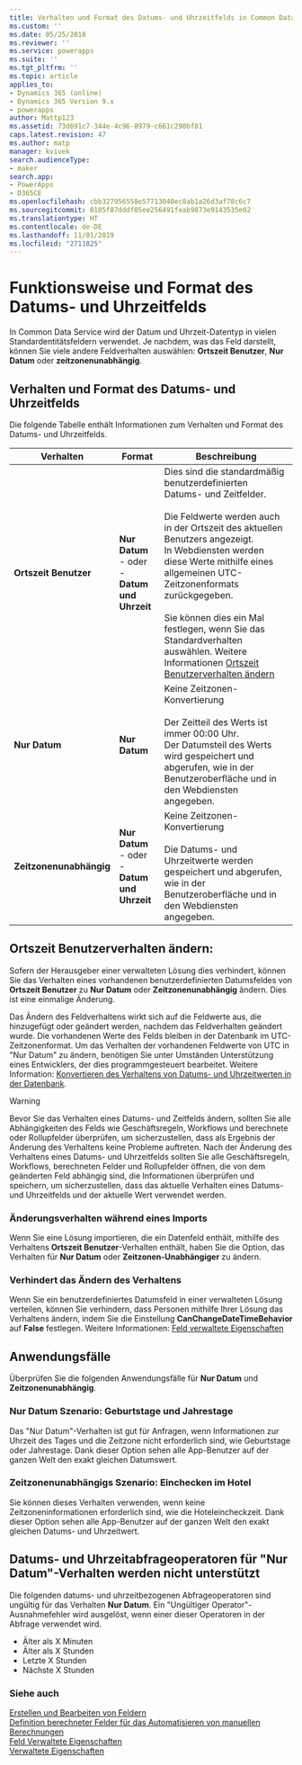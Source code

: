 ```yaml
---
title: Verhalten und Format des Datums- und Uhrzeitfelds in Common Data Service | MicrosoftDocs
ms.custom: ''
ms.date: 05/25/2018
ms.reviewer: ''
ms.service: powerapps
ms.suite: ''
ms.tgt_pltfrm: ''
ms.topic: article
applies_to:
- Dynamics 365 (online)
- Dynamics 365 Version 9.x
- powerapps
author: Mattp123
ms.assetid: 73d691c7-344e-4c96-8979-c661c290bf81
caps.latest.revision: 47
ms.author: matp
manager: kvivek
search.audienceType:
- maker
search.app:
- PowerApps
- D365CE
ms.openlocfilehash: cbb327956558e57713040ec8ab1a26d3af78c6c7
ms.sourcegitcommit: 8185f87dddf05ee256491feab9873e9143535e02
ms.translationtype: HT
ms.contentlocale: de-DE
ms.lasthandoff: 11/01/2019
ms.locfileid: "2711825"
---
```

# <a name="behavior-and-format-of-the-date-and-time-field"></a>Funktionsweise und Format des Datums- und Uhrzeitfelds

In Common Data Service wird der Datum und Uhrzeit-Datentyp in vielen Standardentitätsfeldern verwendet. Je nachdem, was das Feld darstellt, können Sie viele andere Feldverhalten auswählen: **Ortszeit Benutzer**, **Nur Datum** oder **zeitzonenunabhängig**.  
  
<a name="Behavior"></a>   

## <a name="date-and-time-field-behavior-and-format"></a>Verhalten und Format des Datums- und Uhrzeitfelds  

Die folgende Tabelle enthält Informationen zum Verhalten und Format des Datums- und Uhrzeitfelds.  
  
|Verhalten|Format|Beschreibung|  
|--------------|------------|-------------------------------|  
|**Ortszeit Benutzer** |**Nur Datum**<br />- oder -<br />**Datum und Uhrzeit**|Dies sind die standardmäßig benutzerdefinierten Datums- und Zeitfelder.<br /><br />Die Feldwerte werden auch in der Ortszeit des aktuellen Benutzers angezeigt.<br />In Webdiensten werden diese Werte mithilfe eines allgemeinen UTC-Zeitzonenformats zurückgegeben.<br /><br />Sie können dies ein Mal festlegen, wenn Sie das Standardverhalten auswählen. Weitere Informationen [Ortszeit Benutzerverhalten ändern](#change-user-local-behavior)|  
|**Nur Datum**|**Nur Datum**|Keine Zeitzonen-Konvertierung<br /><br />Der Zeitteil des Werts ist immer 00:00 Uhr.<br />Der Datumsteil des Werts wird gespeichert und abgerufen, wie in der Benutzeroberfläche und in den Webdiensten angegeben.|  
|**Zeitzonenunabhängig**|**Nur Datum**<br />- oder -<br />**Datum und Uhrzeit**|Keine Zeitzonen-Konvertierung<br /><br />Die Datums- und Uhrzeitwerte werden gespeichert und abgerufen, wie in der Benutzeroberfläche und in den Webdiensten angegeben.|  

## <a name="change-user-local-behavior"></a>Ortszeit Benutzerverhalten ändern:

Sofern der Herausgeber einer verwalteten Lösung dies verhindert, können Sie das Verhalten eines vorhandenen benutzerdefinierten Datumsfeldes von **Ortszeit Benutzer** zu **Nur Datum** oder **Zeitzonenunabhängig** ändern. Dies ist eine einmalige Änderung.

Das Ändern des Feldverhaltens wirkt sich auf die Feldwerte aus, die hinzugefügt oder geändert werden, nachdem das Feldverhalten geändert wurde. Die vorhandenen Werte des Felds bleiben in der Datenbank im UTC-Zeitzonenformat. Um das Verhalten der vorhandenen Feldwerte von UTC in "Nur Datum" zu ändern, benötigen Sie unter Umständen Unterstützung eines Entwicklers, der dies programmgesteuert bearbeitet. Weitere Information: [Konvertieren des Verhaltens von Datums- und Uhrzeitwerten in der Datenbank](/dynamics365/customer-engagement/developer/behavior-format-date-time-attribute#convert-behavior-of-existing-date-and-time-values-in-the-database). 

> [!WARNING]
> Bevor Sie das Verhalten eines Datums- und Zeitfelds ändern, sollten Sie alle Abhängigkeiten des Felds wie Geschäftsregeln, Workflows und berechnete oder Rollupfelder überprüfen, um sicherzustellen, dass als Ergebnis der Änderung des Verhaltens keine Probleme auftreten. Nach der Änderung des Verhaltens eines Datums- und Uhrzeitfelds sollten Sie alle Geschäftsregeln, Workflows, berechneten Felder und Rollupfelder öffnen, die von dem geänderten Feld abhängig sind, die Informationen überprüfen und speichern, um sicherzustellen, dass das aktuelle Verhalten eines Datums- und Uhrzeitfelds und der aktuelle Wert verwendet werden. 

### <a name="change-behavior-during-a-solution-import"></a>Änderungsverhalten während eines Imports

Wenn Sie eine Lösung importieren, die ein Datenfeld enthält, mithilfe des Verhaltens **Ortszeit Benutzer**-Verhalten enthält, haben Sie die Option, das Verhalten für **Nur Datum** oder **Zeitzonen-Unabhängiger** zu ändern.  

### <a name="prevent-changing-behavior"></a>Verhindert das Ändern des Verhaltens

Wenn Sie ein benutzerdefiniertes Datumsfeld in einer verwalteten Lösung verteilen, können Sie verhindern, dass Personen mithilfe Ihrer Lösung das Verhaltens ändern, indem Sie die Einstellung **CanChangeDateTimeBehavior** auf **False** festlegen. Weitere Informationen: [Feld verwaltete Eigenschaften](set-managed-properties-metadata.md#field-managed-properties)
  
## <a name="use-cases"></a>Anwendungsfälle

Überprüfen Sie die folgenden Anwendungsfälle für **Nur Datum** und **Zeitzonenunabhängig**.

### <a name="date-only-scenario-birthdays-and-anniversaries"></a>Nur Datum Szenario: Geburtstage und Jahrestage

Das "Nur Datum"-Verhalten ist gut für Anfragen, wenn Informationen zur Uhrzeit des Tages und die Zeitzone nicht erforderlich sind, wie Geburtstage oder Jahrestage. Dank dieser Option sehen alle App-Benutzer auf der ganzen Welt den exakt gleichen Datumswert.  
  
### <a name="time-zone-independent-scenario-hotel-check-in"></a>Zeitzonenunabhängigs Szenario: Einchecken im Hotel

Sie können dieses Verhalten verwenden, wenn keine Zeitzoneninformationen erforderlich sind, wie die Hoteleincheckzeit. Dank dieser Option sehen alle App-Benutzer auf der ganzen Welt den exakt gleichen Datums- und Uhrzeitwert.  


## <a name="date-and-time-query-operators-not-supported-for-date-only-behavior"></a>Datums- und Uhrzeitabfrageoperatoren für "Nur Datum"-Verhalten werden nicht unterstützt  

Die folgenden datums- und uhrzeitbezogenen Abfrageoperatoren sind ungültig für das Verhalten **Nur Datum**. Ein "Ungültiger Operator"-Ausnahmefehler wird ausgelöst, wenn einer dieser Operatoren in der Abfrage verwendet wird.  
  
- Älter als X Minuten  
- Älter als X Stunden  
- Letzte X Stunden  
- Nächste X Stunden  

  
### <a name="see-also"></a>Siehe auch

[Erstellen und Bearbeiten von Feldern](create-edit-fields.md)<br />
[Definition berechneter Felder für das Automatisieren von manuellen Berechnungen](define-calculated-fields.md)<br />
[Feld Verwaltete Eigenschaften](set-managed-properties-metadata.md#field-managed-properties)<br />
[Verwaltete Eigenschaften](solutions-overview.md#managed-properties)

